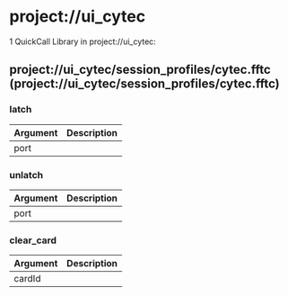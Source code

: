 # project://ui_cytec
1 QuickCall Library in project://ui_cytec:
## project://ui_cytec/session_profiles/cytec.fftc (project://ui_cytec/session_profiles/cytec.fftc)

### latch

Argument | Description
------------ | -------------
port | 
### unlatch

Argument | Description
------------ | -------------
port | 
### clear_card

Argument | Description
------------ | -------------
cardId | 
